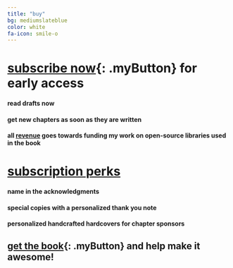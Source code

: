 ```yaml
---
title: "buy"
bg: mediumslateblue
color: white
fa-icon: smile-o
---
```


# [subscribe now](https://www.patreon.com/deep_learning){: .myButton} for early access

#### read drafts now

#### get new chapters as soon as they are written

#### all [revenue](https://www.patreon.com/deep_learning) goes towards funding my work on open-source libraries used in the book

# [subscription perks](https://www.patreon.com/deep_learning)

#### name in the acknowledgments

#### special copies with a personalized thank you note

#### personalized handcrafted hardcovers for chapter sponsors

## [get the book](https://www.patreon.com/deep_learning){: .myButton} and help make it awesome!
